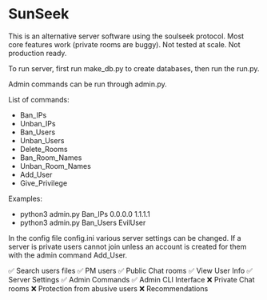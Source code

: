 # SunSeek
This is an alternative server software using the soulseek protocol. Most core features work (private rooms are buggy). Not tested at scale. Not production ready.

To run server, first run make_db.py to create databases, then run the run.py.

Admin commands can be run through admin.py.

List of commands:
- Ban_IPs
- Unban_IPs
- Ban_Users
- Unban_Users
- Delete_Rooms
- Ban_Room_Names
- Unban_Room_Names
- Add_User
- Give_Privilege

Examples:
- python3 admin.py Ban_IPs 0.0.0.0 1.1.1.1
- python3 admin.py Ban_Users EvilUser


In the config file config.ini various server settings can be changed. If a server is private users cannot join unless an account is created for them with the admin command Add_User.

✅ Search users files
✅ PM users
✅ Public Chat rooms
✅ View User Info
✅ Server Settings
✅ Admin Commands
✅ Admin CLI Interface
❌ Private Chat rooms
❌ Protection from abusive users
❌ Recommendations
